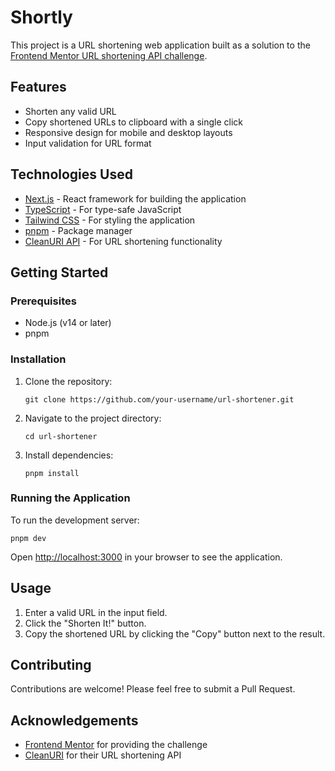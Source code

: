# Shortly

This project is a URL shortening web application built as a solution to the [Frontend Mentor URL shortening API challenge](https://www.frontendmentor.io/challenges/url-shortening-api-landing-page-2ce3ob-G).

## Features

- Shorten any valid URL
- Copy shortened URLs to clipboard with a single click
- Responsive design for mobile and desktop layouts
- Input validation for URL format

## Technologies Used

- [Next.js](https://nextjs.org/) - React framework for building the application
- [TypeScript](https://www.typescriptlang.org/) - For type-safe JavaScript
- [Tailwind CSS](https://tailwindcss.com/) - For styling the application
- [pnpm](https://pnpm.io/) - Package manager
- [CleanURI API](https://cleanuri.com/docs) - For URL shortening functionality

## Getting Started

### Prerequisites

- Node.js (v14 or later)
- pnpm

### Installation

1. Clone the repository:
   ```
   git clone https://github.com/your-username/url-shortener.git
   ```

2. Navigate to the project directory:
   ```
   cd url-shortener
   ```

3. Install dependencies:
   ```
   pnpm install
   ```

### Running the Application

To run the development server:

```
pnpm dev
```

Open [http://localhost:3000](http://localhost:3000) in your browser to see the application.

## Usage

1. Enter a valid URL in the input field.
2. Click the "Shorten It!" button.
3. Copy the shortened URL by clicking the "Copy" button next to the result.

## Contributing

Contributions are welcome! Please feel free to submit a Pull Request.


## Acknowledgements

- [Frontend Mentor](https://www.frontendmentor.io/) for providing the challenge
- [CleanURI](https://cleanuri.com/) for their URL shortening API